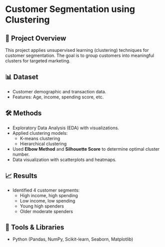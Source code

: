 # Customer Segmentation using Clustering

## 📌 Project Overview
This project applies unsupervised learning (clustering) techniques for customer segmentation. The goal is to group customers into meaningful clusters for targeted marketing.

## 📊 Dataset
- Customer demographic and transaction data.
- Features: Age, income, spending score, etc.

## 🛠 Methods
- Exploratory Data Analysis (EDA) with visualizations.
- Applied clustering models:
  - K-means clustering
  - Hierarchical clustering
- Used **Elbow Method** and **Silhouette Score** to determine optimal cluster number.
- Data visualization with scatterplots and heatmaps.

## 📈 Results
- Identified 4 customer segments:
  - High income, high spending
  - Low income, low spending
  - Young high spenders
  - Older moderate spenders

## 🧰 Tools & Libraries
- Python (Pandas, NumPy, Scikit-learn, Seaborn, Matplotlib)
